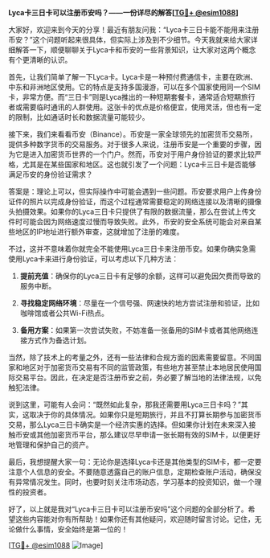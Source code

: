 **Lyca卡三日卡可以注册币安吗？——一份详尽的解答[[TG💪+ @esim1088](https://t.me/s/esim1088)]**

大家好，欢迎来到今天的分享！最近有朋友问我：“Lyca卡三日卡能不能用来注册币安？”这个问题听起来很具体，但实际上涉及到不少细节。今天我就来给大家详细解答一下，顺便聊聊关于Lyca卡和币安的一些背景知识，让大家对这两个概念有个更清晰的认识。

首先，让我们简单了解一下Lyca卡。Lyca卡是一种预付费通信卡，主要在欧洲、中东和非洲地区使用。它的特点是支持多国漫游，可以在多个国家使用同一个SIM卡，非常方便。而“三日卡”则是Lyca推出的一种短期套餐卡，通常适合短期旅行者或需要临时通讯的人群使用。这张卡的优点是价格便宜，使用灵活，但也有一定的限制，比如通话时长和数据流量可能较少。

接下来，我们来看看币安（Binance）。币安是一家全球领先的加密货币交易所，提供多种数字货币的交易服务。对于很多人来说，注册币安是一个重要的步骤，因为它是进入加密货币世界的一个门户。然而，币安对于用户身份验证的要求比较严格，尤其是在某些国家和地区。这也就引发了一个问题：Lyca卡三日卡是否能够满足币安的身份验证需求？

答案是：理论上可以，但实际操作中可能会遇到一些问题。币安要求用户上传身份证件的照片以完成身份验证，而这个过程通常需要稳定的网络连接以及清晰的摄像头拍摄效果。如果你的Lyca三日卡只提供了有限的数据流量，那么在尝试上传文件时可能会因为网络速度过慢而导致失败。此外，币安的安全系统可能会对来自某些地区的IP地址进行额外审查，这就增加了注册的难度。

不过，这并不意味着你就完全不能使用Lyca三日卡来注册币安。如果你确实急需使用Lyca卡来进行身份验证，可以考虑以下几种方法：

1. **提前充值**：确保你的Lyca三日卡有足够的余额，这样可以避免因欠费而导致的服务中断。
   
2. **寻找稳定网络环境**：尽量在一个信号强、网速快的地方尝试注册和验证，比如咖啡馆或者公共Wi-Fi热点。

3. **备用方案**：如果第一次尝试失败，不妨准备一张备用的SIM卡或者其他网络连接方式作为备选计划。

当然，除了技术上的考量之外，还有一些法律和合规方面的因素需要留意。不同国家和地区对于加密货币交易有不同的监管政策，有些地方甚至禁止本地居民使用国际交易平台。因此，在决定是否注册币安之前，务必要了解当地的法律法规，以免触犯法律。

说到这里，可能有人会问：“既然如此复杂，那我还需要用Lyca三日卡吗？”其实，这取决于你的具体情况。如果你只是短期旅行，并且不打算长期参与加密货币交易，那么Lyca三日卡确实是一个经济实惠的选择。但如果你计划在未来深入接触币安或其他加密货币平台，那么建议尽早申请一张长期有效的SIM卡，以便更好地管理和保护自己的资产。

最后，我想提醒大家一句：无论你是选择Lyca卡还是其他类型的SIM卡，都一定要注意个人信息的安全。不要随意透露自己的账户信息，定期检查账户活动，确保没有异常情况发生。同时，也要时刻关注市场动态，学习基本的投资知识，做一个理性的投资者。

好了，以上就是我对“Lyca卡三日卡可以注册币安吗”这个问题的全部分析了。希望这些内容能对你有所帮助！如果你还有其他疑问，欢迎随时留言讨论。记住，无论做什么事情，安全始终是第一位的！

[[TG💪+ @esim1088](https://t.me/s/esim1088) ![Image](https://i.postimg.cc/4NQfJmqS/Snipaste-2025-05-13-00-14-12.png)]